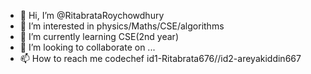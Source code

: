 - 👋 Hi, I’m @RitabrataRoychowdhury
- 👀 I’m interested in physics/Maths/CSE/algorithms
- 🌱 I’m currently learning CSE(2nd year)
- 💞️ I’m looking to collaborate on ...
- 📫 How to reach me codechef id1-Ritabrata676//id2-areyakiddin667

<!---
RitabrataRoychowdhury/RitabrataRoychowdhury is a ✨ special ✨ repository because its `README.md` (this file) appears on your GitHub profile.
You can click the Preview link to take a look at your changes.
--->
